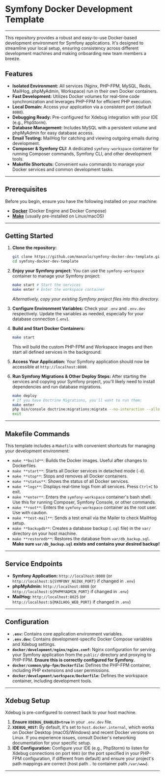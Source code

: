 # Symfony Docker Development Template

---

This repository provides a robust and easy-to-use Docker-based development environment for Symfony applications. It's designed to streamline your local setup, ensuring consistency across different development machines and making onboarding new team members a breeze.

## Features

* **Isolated Environment:** All services (Nginx, PHP-FPM, MySQL, Redis, MailHog, phpMyAdmin, Workspace) run in their own Docker containers.
* **Fast Development:** Utilizes Docker volumes for real-time code synchronization and leverages PHP-FPM for efficient PHP execution.
* **Local Domain:** Access your application via a consistent port (default `8080`).
* **Debugging Ready:** Pre-configured for Xdebug integration with your IDE (e.g., PhpStorm).
* **Database Management:** Includes MySQL with a persistent volume and phpMyAdmin for easy database access.
* **Email Testing:** MailHog for catching and viewing outgoing emails during development.
* **Composer & Symfony CLI:** A dedicated `symfony-workspace` container for running Composer commands, Symfony CLI, and other development tools.
* **Makefile Shortcuts:** Convenient `make` commands to manage your Docker services and common development tasks.

---

## Prerequisites

Before you begin, ensure you have the following installed on your machine:

* [**Docker**](https://www.docker.com/) (Docker Engine and Docker Compose)
* [**Make**](https://www.gnu.org/software/make/) (usually pre-installed on Linux/macOS)

---

## Getting Started

1.  **Clone the repository:**
    ```bash
    git clone https://github.com/manzolo/symfony-docker-dev-template.git
    cd symfony-docker-dev-template
    ```

2.  **Enjoy your Symfony project:**
    You can use the `symfony-workspace` container to manage your Symfony project:
    ```bash
    make start # Start the services
    make enter # Enter the workspace container
    ```
    *Alternatively, copy your existing Symfony project files into this directory.*

3.  **Configure Environment Variables:**
    Check your `.env` and `.env.dev` respectively. Update the variables as needed, especially for your database connection (`.env`).

4.  **Build and Start Docker Containers:**
    ```bash
    make start
    ```
    This will build the custom PHP-FPM and Workspace images and then start all defined services in the background.

5.  **Access Your Application:**
    Your Symfony application should now be accessible at `http://localhost:8080`.

6.  **Run Symfony Migrations & Other Deploy Steps:**
    After starting the services and copying your Symfony project, you'll likely need to install dependencies and run database migrations.
    ```bash
    make deploy
    # If you have Doctrine Migrations, you'll want to run them:
    make enter
    php bin/console doctrine:migrations:migrate --no-interaction --allow-no-migration
    exit
    ```

---

## Makefile Commands

This template includes a `Makefile` with convenient shortcuts for managing your development environment:

* `make **build**`: Builds the Docker images. Useful after changes to Dockerfiles.
* `make **start**`: Starts all Docker services in detached mode (`-d`).
* `make **stop**`: Stops and removes all Docker containers.
* `make **status**`: Shows the status of all Docker services.
* `make **logs**`: Displays real-time logs from all services. Press `Ctrl+C` to exit.
* `make **enter**`: Enters the `symfony-workspace` container's bash shell. Use this for running Composer, Symfony Console, or other commands.
* `make **root**`: Enters the `symfony-workspace` container as the root user. Use with caution.
* `make **test-mail**`: Sends a test email via the Mailer to check MailHog setup.
* `make **backupdb**`: Creates a database backup (`.sql` file) in the `var/` directory on your host machine.
* `make **restoredb**`: Restores the database from `var/db_backup.sql`. **Make sure `var/db_backup.sql` exists and contains your desired backup!**

---

## Service Endpoints

* **Symfony Application:** `http://localhost:8080` (or `http://localhost:${SYMFONY_NGINX_PORT}` if changed in `.env`)
* **phpMyAdmin:** `http://localhost:8088` (or `http://localhost:${PHPMYADMIN_PORT}` if changed in `.env`)
* **MailHog:** `http://localhost:8025` (or `http://localhost:${MAILHOG_WEB_PORT}` if changed in `.env`)

---

## Configuration

* **`.env`:** Contains core application environment variables.
* **`.env.dev`:** Contains development-specific Docker Compose variables and Xdebug settings.
* **`docker/development/nginx/nginx.conf`:** Nginx configuration for serving your Symfony application from the `public/` directory and proxying to PHP-FPM. **Ensure this is correctly configured for Symfony.**
* **`docker/common/php-fpm/Dockerfile`:** Defines the PHP-FPM container, including PHP extensions and user permissions.
* **`docker/development/workspace/Dockerfile`:** Defines the workspace container, including development tools.

---

## Xdebug Setup

Xdebug is pre-configured to connect back to your host machine.

1.  **Ensure `XDEBUG_ENABLED=true`** in your `.env.dev` file.
2.  **`XDEBUG_HOST`:** By default, it's set to `host.docker.internal`, which works on Docker Desktop (macOS/Windows) and recent Docker versions on Linux. If you experience issues, consult Docker's networking documentation for your specific setup.
3.  **IDE Configuration:** Configure your IDE (e.g., PhpStorm) to listen for Xdebug connections on port `9003` (or the port specified in your PHP-FPM configuration, if different from default) and ensure your project's path mappings are correct (host path `.` to container path `/var/www`).

---
